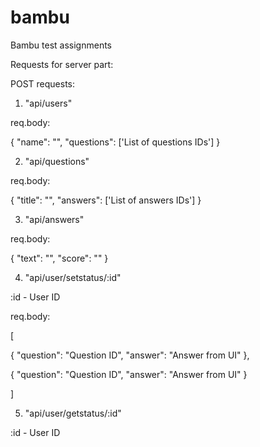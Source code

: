 # bambu
Bambu test assignments

Requests for server part:

POST requests:

1) "api/users"

req.body:

{ "name": "", "questions": ['List of questions IDs'] }


2) "api/questions"

req.body:

{ "title": "", "answers": ['List of answers IDs'] }


3) "api/answers"

req.body:

{ "text": "", "score": "" }

4) "api/user/setstatus/:id"

:id - User ID

req.body:

[

{ "question": "Question ID", "answer": "Answer from UI" },

{ "question": "Question ID", "answer": "Answer from UI" }

]

5) "api/user/getstatus/:id"

:id - User ID
